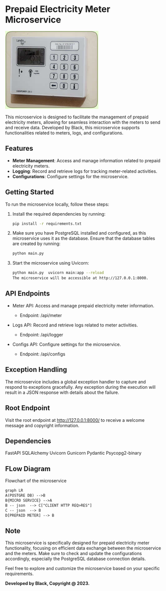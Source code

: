 # Prepaid Electricity Meter Microservice

![Prepaid Meter Microservice](prepaid.jpeg)

This microservice is designed to facilitate the management of prepaid electricity meters, allowing for seamless interaction with the meters to send and receive data. Developed by Black, this microservice supports functionalities related to meters, logs, and configurations.

## Features

- **Meter Management**: Access and manage information related to prepaid electricity meters.
- **Logging**: Record and retrieve logs for tracking meter-related activities.
- **Configurations**: Configure settings for the microservice.

## Getting Started

To run the microservice locally, follow these steps:

1. Install the required dependencies by running:

   ```bash
   pip install -r requirements.txt   
2. Make sure you have PostgreSQL installed and configured, as this microservice uses it as the database.
Ensure that the database tables are created by running:
    ```bash 
	python main.py
3. Start the microservice using Uvicorn:
    ```bash 
	python main.py	uvicorn main:app --reload
   The microservice will be accessible at http://127.0.0.1:8000.

## API Endpoints
- Meter API: Access and manage prepaid electricity meter information.
   -  Endpoint: /api/meter 
   
 - Logs API: Record and retrieve logs related to meter activities.
   - Endpoint: /api/logger

- Configs API: Configure settings for the microservice.
   - Endpoint: /api/configs
## Exception Handling
The microservice includes a global exception handler to capture and respond to exceptions gracefully. Any exception during the execution will result in a JSON response with details about the failure.

## Root Endpoint
Visit the root endpoint at http://127.0.0.1:8000/ to receive a welcome message and copyright information.

## Dependencies
FastAPI
SQLAlchemy
Uvicorn
Gunicorn
Pydantic
Psycopg2-binary

## FLow Diagram


Flowchart of the microservice

```mermaid
graph LR
A(POSTGRE DB) -->B
B{MICRO SERVICE} -->A
B -- json  --> C["CLIENT HTTP REQ>RES"]
C -- json  --> B
D[PREPAID METER] --> B
```

## Note
This microservice is specifically designed for prepaid electricity meter functionality, focusing on efficient data exchange between the microservice and the meters. Make sure to check and update the configurations accordingly, especially the PostgreSQL database connection details.

Feel free to explore and customize the microservice based on your specific requirements.


**Developed by Black, Copyright @ 2023.**
